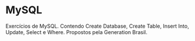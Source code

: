 # MySQL
Exercícios de MySQL. Contendo Create Database, Create Table, Insert Into, Update, Select e Where. Propostos pela Generation Brasil.
